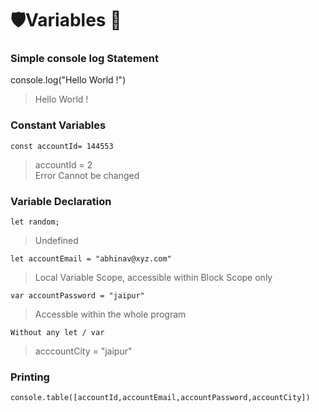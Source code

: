 # 🛡️Variables 💾


### Simple console log Statement

console.log("Hello World !")
>Hello World !


### Constant Variables

```
const accountId= 144553
```
> accountId = 2 <br>
> Error Cannot be changed


### Variable Declaration

```
let random;
```
> Undefined

```
let accountEmail = "abhinav@xyz.com"
```
> Local Variable Scope, accessible within Block Scope only

```
var accountPassword = "jaipur"
```
> Accessble within the whole program

```
Without any let / var 
```
>acccountCity = "jaipur"


### Printing
```
console.table([accountId,accountEmail,accountPassword,accountCity])
```
